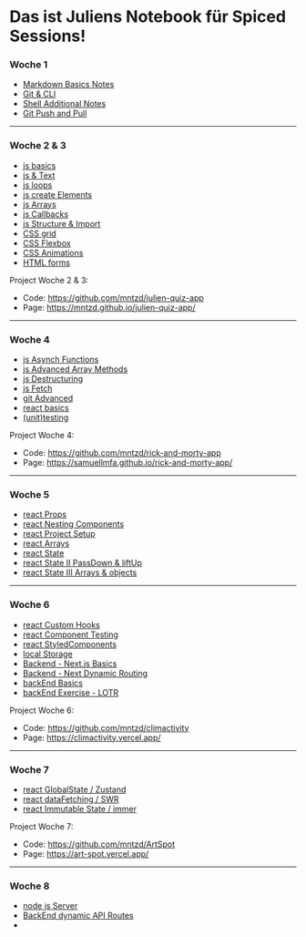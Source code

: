 # Das ist Juliens Notebook für Spiced Sessions!


### Woche 1
- [Markdown Basics Notes](https://github.com/mntzd/notebook/blob/main/git-and-markdown/myMarkdownBasics.md)
- [Git & CLI](https://github.com/mntzd/notebook/blob/main/git-cli-and-remote/myCliRemoteBasics.md)
- [Shell Additional Notes](https://github.com/mntzd/notebook/blob/main/shell-basics/myShellBasics.md)
- [Git Push and Pull](https://github.com/mntzd/notebook/blob/main/git-cli-and-remote/gitPushPull.md)

--------------------------------------------

### Woche 2 & 3
- [js basics](https://github.com/mntzd/notebook/blob/main/js/js.md)
- [js & Text](https://github.com/mntzd/notebook/blob/main/js/js-text.md)
- [js loops](https://github.com/mntzd/notebook/blob/main/js/loops.md)
- [js create Elements](https://github.com/mntzd/notebook/blob/main/js/jsCreateElement.md)
- [js Arrays](https://github.com/mntzd/notebook/blob/main/js/arrays/arrays.md)
- [js Callbacks](https://github.com/mntzd/notebook/blob/main/js/callbacks/callbacks.md)
- [js Structure & Import](https://github.com/mntzd/notebook/blob/main/js/structure/structure.md)
- [CSS grid](https://github.com/mntzd/notebook/blob/main/grid/grid.md)
- [CSS Flexbox](https://github.com/mntzd/notebook/blob/main/css/cssflexbox.md)
- [CSS Animations](https://github.com/mntzd/notebook/blob/main/css/animation.md)
- [HTML forms](https://github.com/mntzd/notebook/blob/main/html/htmlFORMS.md)

Project Woche 2 & 3:
* Code: https://github.com/mntzd/julien-quiz-app
* Page: https://mntzd.github.io/julien-quiz-app/

--------------------------------------------

### Woche 4
- [js Asynch Functions](https://github.com/mntzd/notebook/blob/main/js/asynch/asynchFunctions.md)
- [js Advanced Array Methods](https://github.com/mntzd/notebook/blob/main/js/arrays/ArrayInDepth.md)
- [js Destructuring](https://github.com/mntzd/notebook/blob/main/js/arrays/destructuring.md)
- [js Fetch](https://github.com/mntzd/notebook/blob/main/js/fetch/fetch.md)
- [git Advanced](https://github.com/mntzd/notebook/blob/main/git/gitadvanced.md)
- [react basics](https://github.com/mntzd/notebook/blob/main/react/reactBasics.md)
- [(unit)testing](https://github.com/mntzd/notebook/blob/main/testing/testing.md)

Project Woche 4: 
* Code: https://github.com/mntzd/rick-and-morty-app
* Page: https://samuellmfa.github.io/rick-and-morty-app/

--------------------------------------------

### Woche 5
- [react Props](https://github.com/mntzd/notebook/blob/main/react/reactProps.md)
- [react Nesting Components](https://github.com/mntzd/notebook/blob/main/react/nesting.md)
- [react Project Setup](https://github.com/mntzd/notebook/blob/main/react/projectSetup.md)
- [react Arrays](https://github.com/mntzd/notebook/blob/main/react/reactArrays.md)
- [react State](https://github.com/mntzd/notebook/blob/main/react/reactState.md)
- [react State II PassDown & liftUp](https://github.com/mntzd/notebook/blob/main/react/reactState2.md)
- [react State III Arrays & objects](https://github.com/mntzd/notebook/blob/main/react/reactState3.md)

--------------------------------------------

### Woche 6
- [react Custom Hooks](https://github.com/mntzd/notebook/blob/main/react/customHooks.md)
- [react Component Testing](https://github.com/mntzd/notebook/blob/main/testing/reactTesting.md)
- [react StyledComponents](https://github.com/mntzd/notebook/blob/main/react/styleComponents.md)
- [local Storage](https://github.com/mntzd/notebook/blob/main/react/localStorage.md)
- [Backend - Next.js Basics](https://github.com/mntzd/notebook/blob/main/backend/nextJS.md)
- [Backend - Next Dynamic Routing](https://github.com/mntzd/notebook/blob/main/backend/nextDynamicRouting.md)
- [backEnd Basics](https://github.com/mntzd/notebook/blob/main/backend/basics.md)
- [backEnd Exercise - LOTR](https://github.com/spiced-academy/fs-web-exercises/tree/main/sessions/nextjs-basics-and-routing/lotr-app)

Project Woche 6: 
* Code: https://github.com/mntzd/climactivity
* Page: https://climactivity.vercel.app/

--------------------------------------------

### Woche 7
- [react GlobalState / Zustand](https://github.com/mntzd/notebook/blob/main/react/globalState.md)
- [react dataFetching / SWR](https://github.com/mntzd/notebook/blob/main/react/dataFetch.md)
- [react Immutable State / immer](https://github.com/mntzd/notebook/blob/main/react/reactImmutableState.md)

Project Woche 7: 
* Code: https://github.com/mntzd/ArtSpot
* Page: https://art-spot.vercel.app/

--------------------------------------------

### Woche 8
- [node js Server](https://github.com/mntzd/notebook/blob/main/backend/node.md)
- [BackEnd dynamic API Routes](https://github.com/mntzd/notebook/blob/main/backend/nextJS2.md)
- []()
